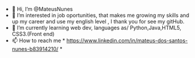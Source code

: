 - 👋 Hi, I’m @MateusNunes
- 👀 I’m interested in job oportunities, that makes me growing my skills and up my career and use my english level , I thank you for see my gitHub.
- 🌱 I’m currently learning web dev, languages as/ Python,Java,HTML5, CSS3.(Front end)
- 📫 How to reach me * https://www.linkedin.com/in/mateus-dos-santos-nunes-b83914210/ *

<!---
DarkR2704/DarkR2704 is a ✨ special ✨ repository because its `README.md` (this file) appears on your GitHub profile.
You can click the Preview link to take a look at your changes.
--->
